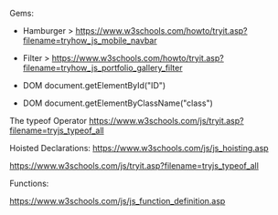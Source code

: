 
Gems:

* Hamburger > https://www.w3schools.com/howto/tryit.asp?filename=tryhow_js_mobile_navbar
* Filter > https://www.w3schools.com/howto/tryit.asp?filename=tryhow_js_portfolio_gallery_filter

* DOM document.getElementById("ID")
* DOM document.getElementByClassName("class")

The typeof Operator https://www.w3schools.com/js/tryit.asp?filename=tryjs_typeof_all


Hoisted Declarations: https://www.w3schools.com/js/js_hoisting.asp

https://www.w3schools.com/js/tryit.asp?filename=tryjs_typeof_all

Functions:

https://www.w3schools.com/js/js_function_definition.asp
